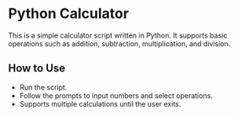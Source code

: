 # Python Calculator

This is a simple calculator script written in Python. It supports basic operations such as addition, subtraction, multiplication, and division.

## How to Use
- Run the script.
- Follow the prompts to input numbers and select operations.
- Supports multiple calculations until the user exits.
